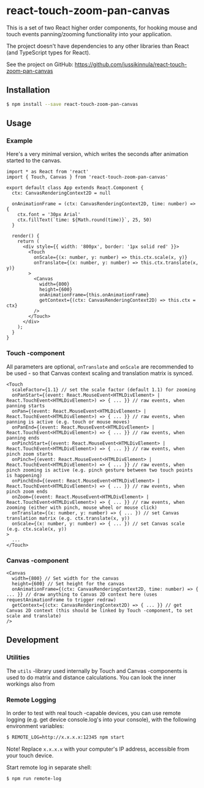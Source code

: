 # react-touch-zoom-pan-canvas

This is a set of two React higher order components, for hooking mouse and touch events panning/zooming functionality into your application.

The project doesn't have dependencies to any other libraries than React (and TypeScript types for React).

See the project on GitHub: https://github.com/jussikinnula/react-touch-zoom-pan-canvas

## Installation

```bash
$ npm install --save react-touch-zoom-pan-canvas
```

## Usage

### Example

Here's a very minimal version, which writes the seconds after animation started to the canvas.

```tsx
import * as React from 'react'
import { Touch, Canvas } from 'react-touch-zoom-pan-canvas'

export default class App extends React.Component {
  ctx: CanvasRenderingContext2D = null

  onAnimationFrame = (ctx: CanvasRenderingContext2D, time: number) => {
    ctx.font = '30px Arial'
    ctx.fillText(`time: ${Math.round(time)}`, 25, 50)
  }

  render() {
    return (
      <div style={{ width: '800px', border: '1px solid red' }}>
        <Touch
          onScale={(x: number, y: number) => this.ctx.scale(x, y)}
          onTranslate={(x: number, y: number) => this.ctx.translate(x, y)}
        >
          <Canvas
            width={800}
            height={600}
            onAnimationFrame={this.onAnimationFrame}
            getContext={(ctx: CanvasRenderingContext2D) => this.ctx = ctx}
          />
        </Touch>
      </div>
    );
  }
}
```

### Touch -component

All parameters are optional, `onTranslate` and `onScale` are recommended to be used - so that Canvas context scaling and translation matrix is synced.

```tsx
<Touch
  scaleFactor={1.1} // set the scale factor (default 1.1) for zooming
  onPanStart={(event: React.MouseEvent<HTMLDivElement> | React.TouchEvent<HTMLDivElement>) => { ... }} // raw events, when panning starts
  onPan={(event: React.MouseEvent<HTMLDivElement> | React.TouchEvent<HTMLDivElement>) => { ... }} // raw events, when panning is active (e.g. touch or mouse moves)
  onPanEnd={(event: React.MouseEvent<HTMLDivElement> | React.TouchEvent<HTMLDivElement>) => { ... }} // raw events, when panning ends
  onPinchStart={(event: React.MouseEvent<HTMLDivElement> | React.TouchEvent<HTMLDivElement>) => { ... }} // raw events, when pinch zoom starts
  onPinch={(event: React.MouseEvent<HTMLDivElement> | React.TouchEvent<HTMLDivElement>) => { ... }} // raw events, when pinch zooming is active (e.g. pinch gesture between two touch points is happening)
  onPinchEnd={(event: React.MouseEvent<HTMLDivElement> | React.TouchEvent<HTMLDivElement>) => { ... }} // raw events, when pinch zoom ends
  onZoom={(event: React.MouseEvent<HTMLDivElement> | React.TouchEvent<HTMLDivElement>) => { ... }} // raw events, when zooming (either with pinch, mouse wheel or mouse click)
  onTranslate={(x: number, y: number) => { ... }) // set Canvas translation matrix (e.g. ctx.translate(x, y))
  onScale={(x: number, y: number) => { ... }) // set Canvas scale (e.g. ctx.scale(x, y))
>
  ...
</Touch>
```

### Canvas -component

```tsx
<Canvas
  width={800} // Set width for the canvas
  height={600} // Set height for the canvas
  onAnimationFrame={(ctx: CanvasRenderingContext2D, time: number) => { ... }} // draw anything to Canvas 2D context here (uses requestAnimationFrame to trigger redraw)
  getContext={(ctx: CanvasRenderingContext2D) => { ... }} // get Canvas 2D context (this should be linked by Touch -component, to set scale and translate)
/>
```

## Development

### Utilities

The `utils` -library used internally by Touch and Canvas -components is used to do matrix and distance calculations. You can look the inner workings also from 

### Remote Logging

In order to test with real touch -capable devices, you can use remote logging (e.g. get device console.log's into your console), with the following environment variables:

```bash
$ REMOTE_LOG=http://x.x.x.x:12345 npm start
```

Note! Replace `x.x.x.x` with your computer's IP address, accessible from your touch device.

Start remote log in separate shell:

```bash
$ npm run remote-log
```

